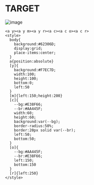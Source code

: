 # TARGET

![image](https://github.com/gaschneider/cssbattle/assets/16023844/8633b7a2-fac1-4125-b369-0fdecfbe261f)

```
<a y><a y m><a y r><a c><a c o><a c r>
<style>
  body{
    background:#62306D;
    display:grid;
    place-items:center;
  }
  a{position:absolute}
  [y]{
    background:#F7EC7D;
    width:100;
    height:100;
    bottom:0;
    left:50
  }
  [m]{left:150;height:200}
  [c]{
    --bg:#E38F66;
    --br:#AA445F;
    width:60;
    height:60;
    background:var(--bg);
    border-radius:50%;
    border:20px solid var(--br);
    left:50;
    bottom:50;    
  }
  [o]{
    --bg:#AA445F;
    --br:#E38F66;
    left:150;
    bottom:150
  }
  [r]{left:250}
</style>
```
